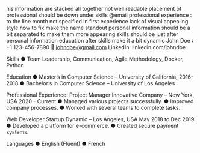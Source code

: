 his information are stacked all together not well readable
placement of professional should be down under skills
@email
professional experience : to the line
month not specified in first experience
lack of visual appealing style
how to fix
make the name standout
personal information should be a bit separated to make them more appearing
skills should be just after personal information
education after skills
make it a bit dynamic
John Doe
📞 +1 123-456-7890 📧 johndoe@gmail.com LinkedIn: linkedin.com/johndoe

Skills
● Team Leadership, Communication, Agile Methodology, Docker, Python

Education
● Master’s in Computer Science – University of California, 2016-2018 ● Bachelor’s in Computer Science – University of Los Angeles

Professional Experience:
Project Manager
Innovative Company – New York, USA
2020 - Current ● Managed various projects successfully. ● Improved company processes. ● Worked with several teams to complete tasks.

Web Developer
Startup Dynamic – Los Angeles, USA
May 2018 to Dec 2019 ● Developed a platform for e-commerce. ● Created secure payment systems.

Languages
● English (Fluent) ● French